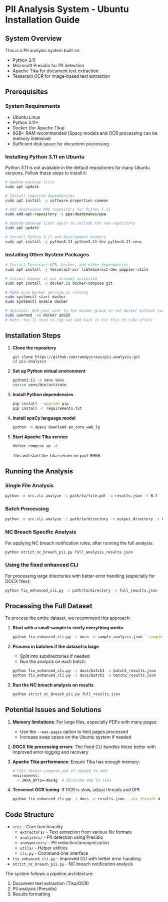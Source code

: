 # PII Analysis System - Ubuntu Installation Guide

## System Overview
This is a PII analysis system built on:
- Python 3.11
- Microsoft Presidio for PII detection
- Apache Tika for document text extraction
- Tesseract OCR for image-based text extraction

## Prerequisites

### System Requirements
- Ubuntu Linux
- Python 3.11+
- Docker (for Apache Tika)
- 8GB+ RAM recommended (Spacy models and OCR processing can be memory intensive)
- Sufficient disk space for document processing

### Installing Python 3.11 on Ubuntu

Python 3.11 is not available in the default repositories for many Ubuntu versions. Follow these steps to install it:

```bash
# Update package lists
sudo apt update

# Install required dependencies
sudo apt install -y software-properties-common

# Add deadsnakes PPA repository for Python 3.11
sudo add-apt-repository -y ppa:deadsnakes/ppa

# Update package lists again to include the new repository
sudo apt update

# Install Python 3.11 and development headers
sudo apt install -y python3.11 python3.11-dev python3.11-venv
```

### Installing Other System Packages

```bash
# Install Tesseract OCR, Docker, and other dependencies
sudo apt install -y tesseract-ocr libtesseract-dev poppler-utils 

# Install Docker if not already installed
sudo apt install -y docker.io docker-compose git

# Make sure Docker service is running
sudo systemctl start docker
sudo systemctl enable docker

# Optional: Add your user to the docker group to run Docker without sudo
sudo usermod -aG docker $USER
# Note: You'll need to log out and back in for this to take effect
```

## Installation Steps

1. **Clone the repository**
   ```bash
   git clone https://github.com/randyjcress/pii-analysis.git
   cd pii-analysis
   ```

2. **Set up Python virtual environment**
   ```bash
   python3.11 -m venv venv
   source venv/bin/activate
   ```

3. **Install Python dependencies**
   ```bash
   pip install --upgrade pip
   pip install -r requirements.txt
   ```

4. **Install spaCy language model**
   ```bash
   python -m spacy download en_core_web_lg
   ```

5. **Start Apache Tika service**
   ```bash
   docker-compose up -d
   ```
   This will start the Tika server on port 9998.

## Running the Analysis

### Single File Analysis
```bash
python -m src.cli analyze -i path/to/file.pdf -o results.json -t 0.7
```

### Batch Processing
```bash
python -m src.cli analyze -i path/to/directory -o output_directory -t 0.7
```

### NC Breach Specific Analysis 
For applying NC breach notification rules, after running the full analysis:
```bash
python strict_nc_breach_pii.py full_analysis_results.json
```

### Using the fixed enhanced CLI
For processing large directories with better error handling (especially for DOCX files):
```bash
python fix_enhanced_cli.py -i path/to/directory -o full_results.json
```

## Processing the Full Dataset

To process the entire dataset, we recommend this approach:

1. **Start with a small sample to verify everything works**
   ```bash
   python fix_enhanced_cli.py -i docs -o sample_analysis.json --sample 50
   ```

2. **Process in batches if the dataset is large**
   - Split into subdirectories if needed
   - Run the analysis on each batch:
   ```bash
   python fix_enhanced_cli.py -i docs/batch1 -o batch1_results.json
   python fix_enhanced_cli.py -i docs/batch2 -o batch2_results.json
   ```

3. **Run the NC breach analysis on results**
   ```bash
   python strict_nc_breach_pii.py full_results.json
   ```

## Potential Issues and Solutions

1. **Memory limitations**: For large files, especially PDFs with many pages:
   - Use the `--max-pages` option to limit pages processed
   - Increase swap space on the Ubuntu system if needed

2. **DOCX file processing errors**: The fixed CLI handles these better with improved error logging and recovery

3. **Apache Tika performance**: Ensure Tika has enough memory:
   ```bash
   # Edit docker-compose.yml if needed to add:
   environment:
     - JAVA_OPTS=-Xmx4g  # Allocate 4GB to Tika
   ```

4. **Tesseract OCR tuning**: If OCR is slow, adjust threads and DPI:
   ```bash
   python fix_enhanced_cli.py -i docs -o results.json --ocr-threads 4 --ocr-dpi 200
   ```

## Code Structure
- `src/` - Core functionality
  - `extractors/` - Text extraction from various file formats
  - `analyzers/` - PII detection using Presidio
  - `anonymizers/` - PII redaction/anonymization
  - `utils/` - Helper utilities
  - `cli.py` - Command-line interface
- `fix_enhanced_cli.py` - Improved CLI with better error handling
- `strict_nc_breach_pii.py` - NC breach notification analysis

The system follows a pipeline architecture:
1. Document text extraction (Tika/OCR)
2. PII analysis (Presidio)
3. Results formatting 